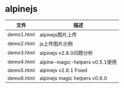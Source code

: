 # alpinejs

| 文件 | 描述  |
| ------------ | ------------ |
| demo1.html | alpinejs图片上传 |
| demo2.html | js上传图片示例 |
| demo3.html | alpinejs v2.8.0问题分析 |
| demo4.html | alpine-magic-helpers v0.5.1使用 |
| demo5.html | alpinejs v2.8.1 Fixed|
| demo6.html | alpinejs magic helpers v0.6.0 |
